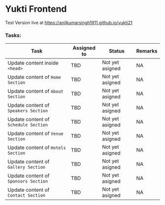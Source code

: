 # Yukti Frontend

Test Version live at https://anilkumarsingh1911.github.io/yukti21

### Tasks:

 Task | Assigned to | Status | Remarks
---- | ------------ |----- | ------
 Update content inside ```<head>``` | TBD | Not yet asigned | NA
 Update content of ```Home Section``` | TBD | Not yet asigned | NA
 Update content of ```About Section``` | TBD | Not yet asigned | NA
 Update content of ```Speakers Section``` | TBD | Not yet asigned | NA
 Update content of ```Schedule Section``` | TBD | Not yet asigned | NA
 Update content of ```Venue Section``` | TBD | Not yet asigned | NA
 Update content of ```Hotels Section``` | TBD | Not yet asigned | NA
 Update content of ```Gallery Section``` | TBD | Not yet asigned | NA
 Update content of ```Sponsors Section``` | TBD | Not yet asigned | NA
 Update content of ```Contact Section``` | TBD | Not yet asigned | NA
 

